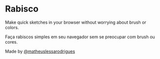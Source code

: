 # Rabisco
Make quick sketches in your browser without worrying about brush or colors.

Faça rabiscos simples em seu navegador sem se preocupar com brush ou cores.

Made by [@matheuslessarodrigues](https://github.com/matheuslessarodrigues)
